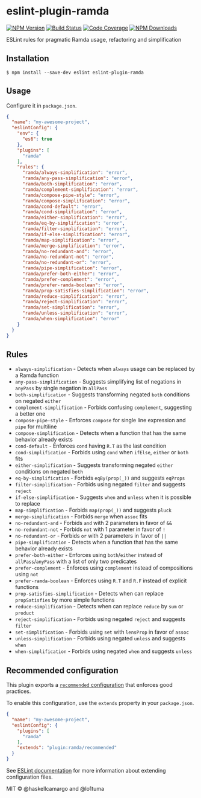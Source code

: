 # eslint-plugin-ramda

[![NPM Version](https://img.shields.io/npm/v/eslint-plugin-ramda.svg?style=flat)](https://www.npmjs.org/package/eslint-plugin-ramda)
[![Build Status](https://api.travis-ci.org/ramda/eslint-plugin-ramda.svg?branch=master)](https://travis-ci.org/ramda/eslint-plugin-ramda)
[![Code Coverage](https://codecov.io/gh/ramda/eslint-plugin-ramda/branch/master/graph/badge.svg)](https://codecov.io/gh/ramda/eslint-plugin-ramda)
[![NPM Downloads](https://img.shields.io/npm/dm/eslint-plugin-ramda.svg?style=flat)](https://www.npmjs.org/package/eslint-plugin-ramda)

ESLint rules for pragmatic Ramda usage, refactoring and simplification

## Installation

```
$ npm install --save-dev eslint eslint-plugin-ramda
```

## Usage

Configure it in `package.json`.

```json
{
  "name": "my-awesome-project",
  "eslintConfig": {
    "env": {
      "es6": true
    },
    "plugins": [
      "ramda"
    ],
    "rules": {
      "ramda/always-simplification": "error",
      "ramda/any-pass-simplification": "error",
      "ramda/both-simplification": "error",
      "ramda/complement-simplification": "error",
      "ramda/compose-pipe-style": "error",
      "ramda/compose-simplification": "error",
      "ramda/cond-default": "error",
      "ramda/cond-simplification": "error",
      "ramda/either-simplification": "error",
      "ramda/eq-by-simplification": "error",
      "ramda/filter-simplification": "error",
      "ramda/if-else-simplification": "error",
      "ramda/map-simplification": "error",
      "ramda/merge-simplification": "error",
      "ramda/no-redundant-and": "error",
      "ramda/no-redundant-not": "error",
      "ramda/no-redundant-or": "error",
      "ramda/pipe-simplification": "error",
      "ramda/prefer-both-either": "error",
      "ramda/prefer-complement": "error",
      "ramda/prefer-ramda-boolean": "error",
      "ramda/prop-satisfies-simplification": "error",
      "ramda/reduce-simplification": "error",
      "ramda/reject-simplification": "error",
      "ramda/set-simplification": "error",
      "ramda/unless-simplification": "error",
      "ramda/when-simplification": "error"
    }
  }
}
```

## Rules

- `always-simplification` - Detects when `always` usage can be replaced by a Ramda function
- `any-pass-simplification` - Suggests simplifying list of negations in `anyPass` by single negation in `allPass`
- `both-simplification` - Suggests transforming negated `both` conditions on negated `either`
- `complement-simplification` - Forbids confusing `complement`, suggesting a better one
- `compose-pipe-style` - Enforces `compose` for single line expression and `pipe` for multiline
- `compose-simplification` - Detects when a function that has the same behavior already exists
- `cond-default` - Enforces `cond` having `R.T` as the last condition
- `cond-simplification` - Forbids using `cond` when `ifElse`, `either` or `both` fits
- `either-simplification` - Suggests transforming negated `either` conditions on negated `both`
- `eq-by-simplification` - Forbids `eqBy(prop(_))` and suggests `eqProps`
- `filter-simplification` - Forbids using negated `filter` and suggests `reject`
- `if-else-simplification` - Suggests `when` and `unless` when it is possible to replace
- `map-simplification` - Forbids `map(prop(_))` and suggests `pluck`
- `merge-simplification` - Forbids `merge` when `assoc` fits
- `no-redundant-and` - Forbids `and` with 2 parameters in favor of `&&`
- `no-redundant-not` - Forbids `not` with 1 parameter in favor of `!`
- `no-redundant-or` - Forbids `or` with 2 parameters in favor of `||`
- `pipe-simplification` - Detects when a function that has the same behavior already exists
- `prefer-both-either` - Enforces using `both`/`either` instead of `allPass`/`anyPass` with a list of only two predicates
- `prefer-complement` - Enforces using `complement` instead of compositions using `not`
- `prefer-ramda-boolean` - Enforces using `R.T` and `R.F` instead of explicit functions
- `prop-satisfies-simplification` - Detects when can replace `propSatisfies` by more simple functions
- `reduce-simplification` - Detects when can replace `reduce` by `sum` or `product`
- `reject-simplification` - Forbids using negated `reject` and suggests `filter`
- `set-simplification` - Forbids using `set` with `lensProp` in favor of `assoc`
- `unless-simplification` - Forbids using negated `unless` and suggests `when`
- `when-simplification` - Forbids using negated `when` and suggests `unless`

## Recommended configuration

This plugin exports a [`recommended` configuration](index.js) that enforces good practices.

To enable this configuration, use the `extends` property in your `package.json`.

```json
{
  "name": "my-awesome-project",
  "eslintConfig": {
    "plugins": [
      "ramda"
    ],
    "extends": "plugin:ramda/recommended"
  }
}
```

See [ESLint documentation](http://eslint.org/docs/user-guide/configuring#extending-configuration-files)
for more information about extending configuration files.

MIT © @haskellcamargo and @lo1tuma
